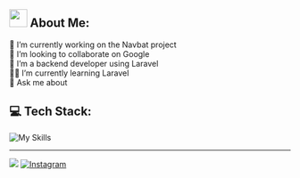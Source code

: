 ## <img src="https://github.com/blackcater/blackcater/raw/main/images/Hi.gif" height="32"/> About Me:
📌 I’m currently working on the Navbat project<br>🤞 I’m looking to collaborate on Google<br>🤝 I’m a backend developer using Laravel<br>👩‍💻 I’m currently learning Laravel<br>💬 Ask me about

## 💻 Tech Stack:

![My Skills](https://skillicons.dev/icons?i=html,css,tailwind,bootstrap,js,jquery,react,vue,php,laravel,mysql,powershell,git,github,postman,docker,markdown,ubuntu,gulp,figma)

<!-- ## 🏆 GitHub Trophies
![](https://github-profile-trophy.vercel.app/?username=iammaga&theme=radical&no-frame=false&no-bg=false&margin-w=4) -->

---
![](https://visitcount.itsvg.in/api?id=iammaga&label=Profile%20views&pretty=true) [![Instagram](https://img.shields.io/badge/Instagram-%23E4405F.svg?logo=Instagram&logoColor=white)](https://instagram.com/https://www.instagram.com/magajr_/) 
